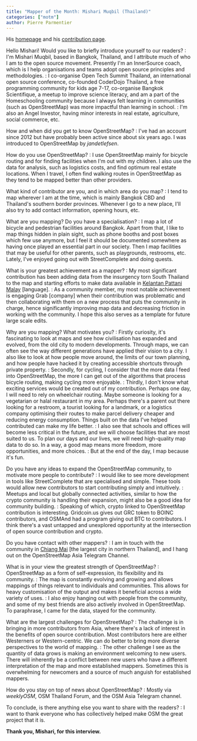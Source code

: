 ```yaml
---
title: "Mapper of the Month: Mishari Muqbil (Thailand)"
categories: ["motm"]
author: Pierre Parmentier
---
```


His [homepage](https://www.openstreetmap.org/user/Mishari) and his [contribution page](https://hdyc.neis-one.org/?Mishari).

Hello Mishari! Would you like to briefly introduce yourself to our readers?
: I'm Mishari Muqbil, based in Bangkok, Thailand, and I attribute much of who I am to the open source movement. Presently I'm an InnerSource coach, which is I help organisations and teams adopt open source principles and methodologies.
: I co-organise Open Tech Summit Thailand, an international open source conference, co-founded CoderDojo Thailand, a free programming community for kids age 7-17, co-organise Bangkok Scientifique, a meetup to improve science literacy, and am a part of the Homeschooling community because I always felt learning in communities (such as OpenStreetMap) was more impactful than learning in school.
: I'm also an Angel Investor, having minor interests in real estate, agriculture, social commerce, etc.

How and when did you get to know OpenStreetMap?
: I've had an account since 2012 but have probably been active since about six years ago. I was introduced to OpenStreetMap by _jandetlefsen_.

How do you use OpenStreetMap?
: I use OpenStreetMap mainly for bicycle routing and for finding facilities when I'm out with my children. I also use the data for analysis, such as logistics costs, and find optimum real estate locations. When I travel, I often find walking routes in OpenStreetMap as they tend to be mapped better than other providers.

What kind of contributor are you, and in which area do you map?
: I tend to map wherever I am at the time, which is mainly Bangkok CBD and Thailand's southern border provinces. Whenever I go to a new place, I'll also try to add contact information, opening hours, etc.

What are you mapping? Do you have a specialisation?
: I map a lot of bicycle and pedestrian facilities around Bangkok. Apart from that, I like to map things hidden in plain sight, such as phone booths and post boxes which few use anymore, but I feel it should be documented somewhere as having once played an essential part in our society. Then I map facilities that may be useful for other parents, such as playgrounds, restrooms, etc. Lately, I've enjoyed going out with StreetComplete and doing quests.

What is your greatest achievement as a mapper?
: My most significant contribution has been adding data from the insurgency torn South Thailand to the map and starting efforts to make data available in [Kelantan Pattani Malay](https://en.wikipedia.org/wiki/Kelantan-Pattani_Malay) [language].
: As a community member, my most notable achievement is engaging Grab [company] when their contribution was problematic and then collaborating with them on a new process that puts the community in charge, hence significantly improving map data and decreasing friction in working with the community. I hope this also serves as a template for future large scale edits.

Why are you mapping? What motivates you?
: Firstly curiosity, it's fascinating to look at maps and see how civilisation has expanded and evolved, from the old city to modern developments. Through maps, we can often see the way different generations have applied their vision to a city. I also like to look at how people move around, the limits of our town planning, and how people have hacked it by creating accessible shortcuts through private property.
: Secondly, for cycling, I consider that the more data I feed into OpenStreetMap, the more I can get out of the algorithms that process bicycle routing, making cycling more enjoyable.
: Thirdly, I don't know what exciting services would be created out of my contribution. Perhaps one day, I will need to rely on wheelchair routing. Maybe someone is looking for a vegetarian or halal restaurant in my area. Perhaps there's a parent out there looking for a restroom, a tourist looking for a landmark, or a logistics company optimising their routes to make parcel delivery cheaper and reducing energy consumption. Things built on the data I've helped contributed can make my life better.
: I also see that schools and offices will become less critical in the future, and we will choose facilities that are most suited to us. To plan our days and our lives, we will need high-quality map data to do so. In a way, a good map means more freedom, more opportunities, and more choices.
: But at the end of the day, I map because it's fun.

Do you have any ideas to expand the OpenStreetMap community, to motivate more people to contribute?
: I would like to see more development in tools like StreetComplete that are specialised and simple. These tools would allow new contributors to start contributing simply and intuitively.
: Meetups and local but globally connected activities, similar to how the crypto community is handling their expansion, might also be a good idea for community building.
: Speaking of which, crypto linked to OpenStreetMap contribution is interesting. Gridcoin.us gives out GRC token to BOINC contributors, and OSMAnd had a program giving out BTC to contributors. I think there's a vast untapped and unexplored opportunity at the intersection of open source contribution and crypto.

Do you have contact with other mappers?
: I am in touch with the community in [Chiang Mai](https://en.wikipedia.org/wiki/Chiang_Mai) [the largest city in northern Thailand], and I hang out on the OpenStreetMap Asia Telegram Channel.

What is in your view the greatest strength of OpenStreetMap?
: OpenStreetMap as a form of self-expression, its flexibility and its community.
: The map is constantly evolving and growing and allows mappings of things relevant to individuals and communities. This allows for heavy customisation of the output and makes it beneficial across a wide variety of uses.
: I also enjoy hanging out with people from the community, and some of my best friends are also actively involved in OpenStreetMap. To paraphrase, I came for the data, stayed for the community.

What are the largest challenges for OpenStreetMap?
: The challenge is in bringing in more contributors from Asia, where there's a lack of interest in the benefits of open source contribution. Most contributors here are either Westerners or Western-centric. We can do better to bring more diverse perspectives to the world of mapping.
: The other challenge I see as the quantity of data grows is making an environment welcoming to new users. There will inherently be a conflict between new users who have a different interpretation of the map and more established mappers. Sometimes this is overwhelming for newcomers and a source of much anguish for established mappers.

How do you stay on top of news about OpenStreetMap?
: Mostly via _weeklyOSM_, OSM Thailand Forum, and the OSM Asia Telegram channel.

To conclude, is there anything else you want to share with the readers?
: I want to thank everyone who has collectively helped make OSM the great project that it is.

**Thank you, Mishari, for this interview.**
